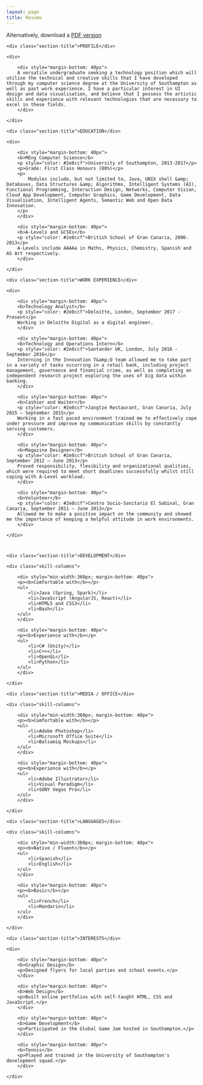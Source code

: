 ```yaml
---
layout: page
title: Resume
---
```


Alternatively, download a <a href="{{ site.baseurl }}public/resources/curriculum.pdf" target="_blank">PDF version</a>

<div class="resume-section">

	<div class="section-title">PROFILE</div>

	<div>

		<div style="margin-bottom: 40px">
		A versatile undergraduate seeking a technology position which will utilise the technical and creative skills that I have developed through my computer science degree at the University of Southampton as well as past work experience. I have a particular interest in UI design and data visualisation, and believe that I possess the artistic skills and experience with relevant technologies that are necessary to excel in these fields.
		</div>

	</div>

</div>

<div class="resume-section">

	<div class="section-title">EDUCATION</div>

	<div>

		<div style="margin-bottom: 40px">
		<b>MEng Computer Science</b>
		<p style="color: #2e8ccf">University of Southampton, 2013-2017</p>
        <p>Grade: First Class Honours (80%)</p>
        <p>
            Modules include, but not limited to, Java, UNIX shell &amp; Databases, Data Structures &amp; Algorithms, Intelligent Systems (AI), Functional Programming, Interaction Design, Networks, Computer Vision, Cloud App Development, Computer Graphics, Game Development, Data Visualisation, Intelligent Agents, Semantic Web and Open Data Innovation.
        </p>
		</div>

		<div style="margin-bottom: 40px">
		<b>A-Levels and GCSEs</b>
		<p style="color: #2e8ccf">British School of Gran Canaria, 2006-2013</p>
        A-Levels include AAAAa in Maths, Physics, Chemistry, Spanish and AS Art respectively.
		</div>

	</div>

</div>

<div class="resume-section">

	<div class="section-title">WORK EXPERIENCE</div>

	<div>
        
        <div style="margin-bottom: 40px">
		<b>Technology Analyst</b>
		<p style="color: #2e8ccf">Deloitte, London, September 2017 - Present</p>
		Working in Deloitte Digital as a digital engineer.
		</div>

		<div style="margin-bottom: 40px">
		<b>Technology and Operations Intern</b>
		<p style="color: #2e8ccf">Santander UK, London, July 2016 - September 2016</p>
		Interning in the Innovation T&amp;O team allowed me to take part in a variety of tasks occurring in a retail bank, including project management, governance and financial crime, as well as completing an independent research project exploring the uses of big data within banking.
		</div>

		<div style="margin-bottom: 40px">
		<b>Cashier and Waiter</b>
		<p style="color: #2e8ccf">Jangtze Restaurant, Gran Canaria, July 2015 – September 2015</p>
		Working in a fast paced environment trained me to effectively cope under pressure and improve my communication skills by constantly serving customers.
		</div>
        
        <div style="margin-bottom: 40px">
		<b>Magazine Designer</b>
		<p style="color: #2e8ccf">British School of Gran Canaria, September 2012 – June 2013</p>
		Proved responsibility, flexibility and organizational qualities, which were required to meet short deadlines successfully whilst still coping with A-Level workload.
		</div>
        
        <div style="margin-bottom: 40px">
		<b>Volunteer</b>
		<p style="color: #2e8ccf">Centro Socio-Sanitario El Sabinal, Gran Canaria, September 2011 – June 2013</p>
		Allowed me to make a positive impact on the community and showed me the importance of keeping a helpful attitude in work environments.
		</div>

	</div>

</div>

<div class="skill-section" style="margin-top: 40px;">

	<div class="section-title">DEVELOPMENT</div>

	<div class="skill-columns">

		<div style="min-width:360px; margin-bottom: 40px">
		<p><b>Comfortable with</b></p>
		<ul>
			<li>Java (Spring, Spark)</li>
			<li>JavaScript (AngularJS, React)</li>
			<li>HTML5 and CSS3</li>
			<li>Bash</li>
		</ul>
		</div>

		<div style="margin-bottom: 40px">
		<p><b>Experience with</b></p>
		<ul>
			<li>C# (Unity)</li>
			<li>C++</li>
			<li>OpenGL</li>
			<li>Python</li>
		</ul>
		</div>

	</div>

</div>

<div class="skill-section">

	<div class="section-title">MEDIA / OFFICE</div>

	<div class="skill-columns">

		<div style="min-width:360px; margin-bottom: 40px">
		<p><b>Comfortable with</b></p>
		<ul>
			<li>Adobe Photoshop</li>
			<li>Microsoft Office Suite</li>
			<li>Balsamiq Mockups</li>
		</ul>
		</div>

		<div style="margin-bottom: 40px">
		<p><b>Experience with</b></p>
		<ul>
			<li>Adobe Illustrator</li>
			<li>Visual Paradigm</li>
			<li>SONY Vegas Pro</li>
		</ul>
		</div>

	</div>

</div>

<div class="skill-section">

	<div class="section-title">LANGUAGES</div>

	<div class="skill-columns">

		<div style="min-width:360px; margin-bottom: 40px">
		<p><b>Native / Fluent</b></p>
		<ul>
			<li>Spanish</li>
			<li>English</li>
		</ul>
		</div>

		<div style="margin-bottom: 40px">
		<p><b>Basic</b></p>
		<ul>
			<li>French</li>
			<li>Mandarin</li>
		</ul>
		</div>

	</div>

</div>

<div class="resume-section" style="border-width: 0px;">

	<div class="section-title">INTERESTS</div>

	<div>

		<div style="margin-bottom: 40px">
		<b>Graphic Design</b>
		<p>Designed flyers for local parties and school events.</p>
		</div>

		<div style="margin-bottom: 40px">
		<b>Web Design</b>
		<p>Built online portfolios with self-taught HTML, CSS and JavaScript.</p>
		</div>
        
        <div style="margin-bottom: 40px">
		<b>Game Development</b>
		<p>Participated in the Global Game Jam hosted in Southampton.</p>
		</div>
        
        <div style="margin-bottom: 40px">
		<b>Tennis</b>
		<p>Played and trained in the University of Southampton's development squad.</p>
		</div>

	</div>

</div>